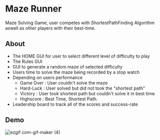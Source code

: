 # Maze Runner
Maze Solving Game, user competes with ShortestPathFinding Algorithm aswell as other players with their best-time.

## About
- The HOME GUI for user to select different level of difficulty to play
- The Rules GUI
- GUI to generate a random maze of selected difficulty
- Users time to solve the maze being recorded by a stop watch
- Depending on users performance
  - Game Over : User couldn't solve the maze
  - Hard-Luck : User solved but did not took the "shortest path"
  - Victory : User took shortest path but couldn't solve it in best time
  - Highscore : Best Time, Shortest Path.
- Leadership board to track all of the scores and success-rate

## Demo
![ezgif com-gif-maker (4)](https://user-images.githubusercontent.com/58692788/163381006-0b5bc833-e681-468a-b847-74ee93c3bbf6.gif)
